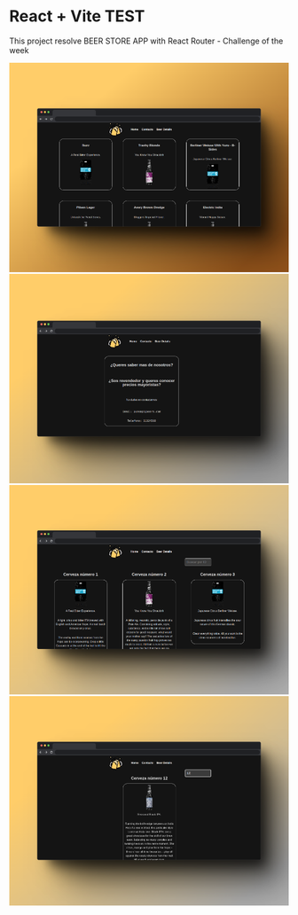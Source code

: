 # React + Vite TEST

This project resolve BEER STORE APP with React Router - Challenge of the week

![capture](https://github.com/woohdang/front-end-III/blob/master/clase12/ctd-fe3-clase-16/src/images/A.png)
![capture](https://github.com/woohdang/front-end-III/blob/master/clase12/ctd-fe3-clase-16/src/images/B.png)
![capture](https://github.com/woohdang/front-end-III/blob/master/clase12/ctd-fe3-clase-16/src/images/C.png)
![capture](https://github.com/woohdang/front-end-III/blob/master/clase12/ctd-fe3-clase-16/src/images/D.png)



